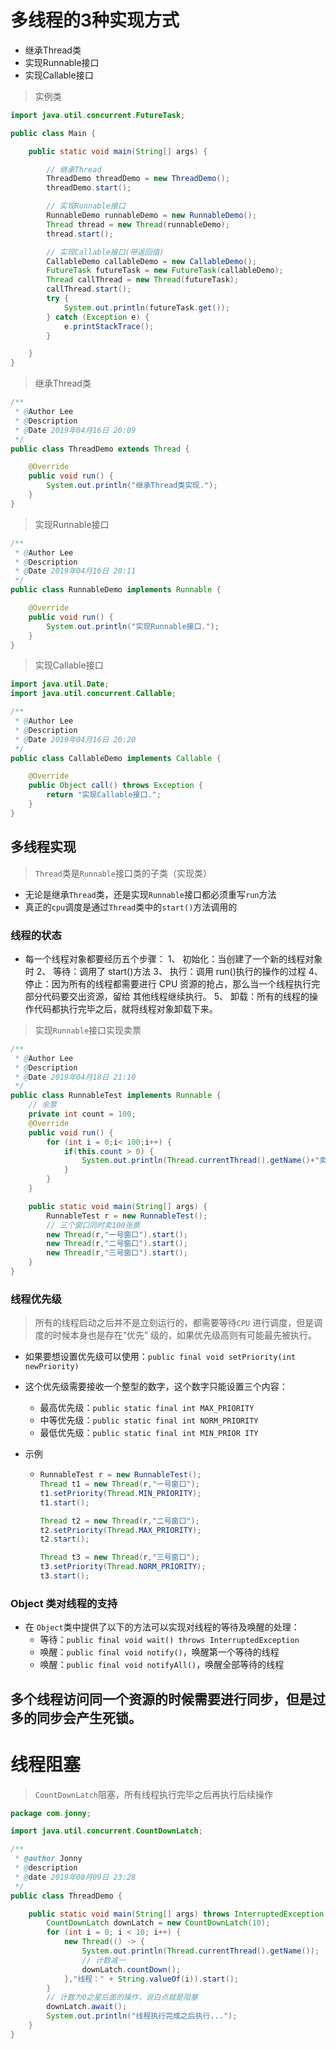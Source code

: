 # 多线程的3种实现方式

* 继承Thread类
* 实现Runnable接口
* 实现Callable接口

> 实例类

```java
import java.util.concurrent.FutureTask;

public class Main {

    public static void main(String[] args) {

        // 继承Thread
        ThreadDemo threadDemo = new ThreadDemo();
        threadDemo.start();

        // 实现Runnable接口
        RunnableDemo runnableDemo = new RunnableDemo();
        Thread thread = new Thread(runnableDemo);
        thread.start();

        // 实现Callable接口(带返回值)
        CallableDemo callableDemo = new CallableDemo();
        FutureTask futureTask = new FutureTask(callableDemo);
        Thread callThread = new Thread(futureTask);
        callThread.start();
        try {
            System.out.println(futureTask.get());
        } catch (Exception e) {
            e.printStackTrace();
        }

    }
}
```

> 继承Thread类

```java
/**
 * @Author Lee
 * @Description
 * @Date 2019年04月16日 20:09
 */
public class ThreadDemo extends Thread {

    @Override
    public void run() {
        System.out.println("继承Thread类实现.");
    }
}
```
> 实现Runnable接口

```java
/**
 * @Author Lee
 * @Description
 * @Date 2019年04月16日 20:11
 */
public class RunnableDemo implements Runnable {

    @Override
    public void run() {
        System.out.println("实现Runnable接口.");
    }
}

```
> 实现Callable接口

```java
import java.util.Date;
import java.util.concurrent.Callable;

/**
 * @Author Lee
 * @Description
 * @Date 2019年04月16日 20:20
 */
public class CallableDemo implements Callable {

    @Override
    public Object call() throws Exception {
        return "实现Callable接口.";
    }
}
```

## 多线程实现

> `Thread`类是`Runnable`接口类的子类（实现类）

* 无论是继承`Thread`类，还是实现`Runnable`接口都必须重写`run`方法
* 真正的`cpu`调度是通过`Thread`类中的`start()`方法调用的



### 线程的状态

* 每一个线程对象都要经历五个步骤：
   1、 初始化：当创建了一个新的线程对象时
   2、 等待：调用了 start()方法
   3、 执行：调用 run()执行的操作的过程
   4、 停止：因为所有的线程都需要进行 CPU 资源的抢占，那么当一个线程执行完部分代码要交出资源，留给
  其他线程继续执行。
   5、 卸载：所有的线程的操作代码都执行完毕之后，就将线程对象卸载下来。



> 实现`Runnable`接口实现卖票

```java
/**
 * @Author Lee
 * @Description
 * @Date 2019年04月18日 21:10
 */
public class RunnableTest implements Runnable {
    // 余票
    private int count = 100;
    @Override
    public void run() {
        for (int i = 0;i< 100;i++) {
            if(this.count > 0) {
                System.out.println(Thread.currentThread().getName()+"卖票:"+count--);
            }
        }
    }

    public static void main(String[] args) {
        RunnableTest r = new RunnableTest();
        // 三个窗口同时卖100张票
        new Thread(r,"一号窗口").start();
        new Thread(r,"二号窗口").start();
        new Thread(r,"三号窗口").start();
    }
}
```

### 线程优先级

> 所有的线程启动之后并不是立刻运行的，都需要等待`CPU` 进行调度，但是调度的时候本身也是存在“优先”
> 级的，如果优先级高则有可能最先被执行。

* 如果要想设置优先级可以使用：`public final void setPriority(int newPriority) `
* 这个优先级需要接收一个整型的数字，这个数字只能设置三个内容：
  * 最高优先级：`public static final int MAX_PRIORITY`
  * 中等优先级：`public static final int NORM_PRIORITY`
  * 最低优先级：`public static final int MIN_PRIOR ITY`

* 示例

  * ```java
    RunnableTest r = new RunnableTest();
    Thread t1 = new Thread(r,"一号窗口");
    t1.setPriority(Thread.MIN_PRIORITY);
    t1.start();
    
    Thread t2 = new Thread(r,"二号窗口");
    t2.setPriority(Thread.MAX_PRIORITY);
    t2.start();
    
    Thread t3 = new Thread(r,"三号窗口");
    t3.setPriority(Thread.NORM_PRIORITY);
    t3.start();
    ```

    

### Object 类对线程的支持

* 在 `Object`类中提供了以下的方法可以实现对线程的等待及唤醒的处理：
  * 等待：`public final void wait() throws InterruptedException`
  * 唤醒：`public final void notify()`，唤醒第一个等待的线程
  * 唤醒：`public final void notifyAll()`，唤醒全部等待的线程

## 多个线程访问同一个资源的时候需要进行同步，但是过多的同步会产生死锁。


# 线程阻塞

> `CountDownLatch`阻塞，所有线程执行完毕之后再执行后续操作 

```java
package com.jonny;

import java.util.concurrent.CountDownLatch;

/**
 * @author Jonny
 * @description
 * @date 2019年08月09日 23:28
 */
public class ThreadDemo {

    public static void main(String[] args) throws InterruptedException {
        CountDownLatch downLatch = new CountDownLatch(10);
        for (int i = 0; i < 10; i++) {
            new Thread(() -> {
                System.out.println(Thread.currentThread().getName());
                // 计数减一
                downLatch.countDown();
            },"线程：" + String.valueOf(i)).start();
        }
        // 计数为0之星后面的操作，说白点就是阻塞
        downLatch.await();
        System.out.println("线程执行完成之后执行...");
    }
}
```
